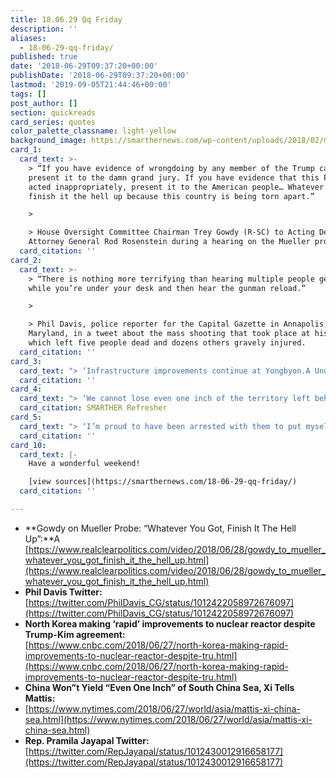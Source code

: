 ```yaml
---
title: 18.06.29 Qq Friday
description: ''
aliases:
  - 18-06-29-qq-friday/
published: true
date: '2018-06-29T09:37:20+00:00'
publishDate: '2018-06-29T09:37:20+00:00'
lastmod: '2019-09-05T21:44:46+00:00'
tags: []
post_author: []
section: quickreads
card_series: quotes
color_palette_classname: light-yellow
background_image: https://smarthernews.com/wp-content/uploads/2018/02/michael-271900-360x360.jpg
card_1:
  card_text: >-
    > “If you have evidence of wrongdoing by any member of the Trump campaign,
    present it to the damn grand jury. If you have evidence that this President
    acted inappropriately, present it to the American people… Whatever you got,
    finish it the hell up because this country is being torn apart.”

    > 

    > House Oversight Committee Chairman Trey Gowdy (R-SC) to Acting Deputy
    Attorney General Rod Rosenstein during a hearing on the Mueller probe.
  card_citation: ''
card_2:
  card_text: >-
    > “There is nothing more terrifying than hearing multiple people get shot
    while you’re under your desk and then hear the gunman reload.”

    > 

    > Phil Davis, police reporter for the Capital Gazette in Annapolis,
    Maryland, in a tweet about the mass shooting that took place at his office,
    which left five people dead and dozens others gravely injured.
  card_citation: ''
card_3:
  card_text: "> ‘Infrastructure improvements continue at Yongbyon.A Underscores reason why an actual deal is necessary, not just a statement of lofty goals.”\n> \n> Jenny Town, 38 North managing editor in a tweet. 38 North, a US-based group monitoring N. Korea's nuclear operations, says the rapid upgrades to a nuke site show its business as usual until Pyongyang issues orders otherwise. Pres. Trump & Kim Jong Un agreed to denuclearization 2 weeks ago."
  card_citation: ''
card_4:
  card_text: "> ‘We cannot lose even one inch of the territory left behind by our ancestors.”\n> \n> President Xi Jinping of China on South China Sea in a meeting with Defense Secretary Jim Mattis. Secy Mattis hoped to start a conversation, but China was firm it will not yield in its expanding military occupation of the disputed territory.\n\n[SMARTHER Refresher](https://smarthernews.com/18-06-11-china-mischief/)"
  card_citation: SMARTHER Refresher
card_5:
  card_text: "> ‘I’m proud to have been arrested with them to put myself in the camp of people who believe that the United States of America is better and as a member of Congress I refuse to let this President and this administration do what they’re doing to children, to parents, to asylum seekers in my name.’\n> \n> Rep. Pramila Jayapal (D-WA), one of 500+ protesters arrested during a #WomenDisobey rally in D.C. against President Trump's immigration policies."
  card_citation: ''
card_10:
  card_text: |-
    Have a wonderful weekend!

    [view sources](https://smarthernews.com/18-06-29-qq-friday/)
  card_citation: ''

---
```

*   **Gowdy on Mueller Probe: “Whatever You Got, Finish It The Hell Up”:**A [https://www.realclearpolitics.com/video/2018/06/28/gowdy_to_mueller_whatever_you_got_finish_it_the_hell_up.html](https://www.realclearpolitics.com/video/2018/06/28/gowdy_to_mueller_whatever_you_got_finish_it_the_hell_up.html)
*   **Phil Davis Twitter:**  
    [https://twitter.com/PhilDavis_CG/status/1012422058972676097](https://twitter.com/PhilDavis_CG/status/1012422058972676097)
*   **North Korea making ‘rapid’ improvements to nuclear reactor despite Trump-Kim agreement:**  
    [https://www.cnbc.com/2018/06/27/north-korea-making-rapid-improvements-to-nuclear-reactor-despite-tru.html](https://www.cnbc.com/2018/06/27/north-korea-making-rapid-improvements-to-nuclear-reactor-despite-tru.html)
*   **China Won”t Yield “Even One Inch” of South China Sea, Xi Tells Mattis:**
*   [https://www.nytimes.com/2018/06/27/world/asia/mattis-xi-china-sea.html](https://www.nytimes.com/2018/06/27/world/asia/mattis-xi-china-sea.html)
*   **Rep. Pramila Jayapal Twitter:**  
    [https://twitter.com/RepJayapal/status/1012430012916658177](https://twitter.com/RepJayapal/status/1012430012916658177)